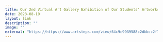 ```yaml
---
title: Our 2nd Virtual Art Gallery Exhibition of Our Students' Artworks in Term 2
date: 2023-08-10
layout: link
description: ""
image: ""
external: "https://https://www.artsteps.com/view/64c9c9939588c2dbbcc2f7b7 "
---
```

